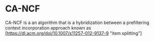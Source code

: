 # CA-NCF

CA-NCF is a an algorithm that is a hybridization between a prefiltering context incorporation approach known as [https://dl.acm.org/doi/10.1007/s11257-012-9137-9 "item splitting"]

